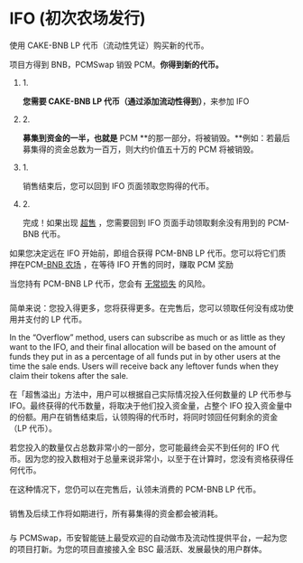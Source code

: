 # IFO (初次农场发行)

使用 CAKE-BNB LP 代币（流动性凭证）购买新的代币。

项目方得到 BNB，PCMSwap 销毁 PCM。**你得到新的代币。**

1.  1\.

    **您需要 CAKE-BNB LP 代币（通过添加流动性得到）**，来参加 IFO
2.  2\.

    **募集到资金的一半，也就是** PCM **的那一部分，将被销毁。**例如：若最后募集得的资金总数为一百万，则大约价值五十万的 PCM 将被销毁。
3.  1\.

    销售结束后，您可以回到 IFO 页面领取您购得的代币。
4.  2\.

    完成！如果出现 [超售](https://app.gitbook.com/@pancakeswap-1/s/pancakeswap/\~/drafts/-MMK-KmBq5\_Mfs94Ul6x/core-products/ifo-initial-farm-offering#overflow) ，您需要回到 IFO 页面手动领取剩余没有用到的 PCM-BNB 代币。

如果您决定远在 IFO 开始前，即组合获得 PCM-BNB LP 代币。您可以将它们质押在PCM[-BNB 农场](https://pancakeswap.finance/farms) ，在等待 IFO 开售的同时，赚取 PCM 奖励

当您持有 PCM-BNB LP 代币，您会有 [无常损失](https://academy.binance.com/en/articles/impermanent-loss-explained) 的风险。

### &#x20;<a href="#overflow" id="overflow"></a>

简单来说：您投入得更多，您将获得更多。在完售后，您可以领取任何没有成功使用并支付的 LP 代币。

In the “Overflow” method, users can subscribe as much or as little as they want to the IFO, and their final allocation will be based on the amount of funds they put in as a percentage of all funds put in by other users at the time the sale ends. Users will receive back any leftover funds when they claim their tokens after the sale.

在「超售溢出」方法中，用户可以根据自己实际情况投入任何数量的 LP 代币参与 IFO。最终获得的代币数量，将取决于他们投入资金量，占整个 IFO 投入资金量中的份额。用户在销售结束后，认领购得的代币时，将同时领回任何剩余的资金（LP 代币）。

若您投入的数量仅占总数非常小的一部分，您可能最终会买不到任何的 IFO 代币。因为您的投入数相对于总量来说非常小，以至于在计算时，您没有资格获得任何代币。

在这种情况下，您仍可以在完售后，认领未消费的 PCM-BNB LP 代币。

### &#x20;<a href="#ru-guo-ifo-mu-ji-mu-biao-mei-you-da-dao-hui-zen-mo-yang" id="ru-guo-ifo-mu-ji-mu-biao-mei-you-da-dao-hui-zen-mo-yang"></a>

销售及后续工作将如期进行，所有募集得的资金都会被消耗。

### &#x20;<a href="#ru-he-wei-wo-de-xiang-mu-kai-she-ifo" id="ru-he-wei-wo-de-xiang-mu-kai-she-ifo"></a>

与 PCMSwap，币安智能链上最受欢迎的自动做市及流动性提供平台，一起为您的项目打新。为您的项目直接接入全 BSC 最活跃、发展最快的用户群体。
